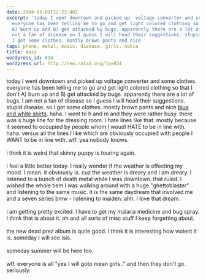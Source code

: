 ```yaml
---
date: 2004-05-01T22:23:40Z
excerpt: 'today I went downtown and picked up  voltage converter and some clothes.
  everyone has been telling me to go and get light colored clothing so that I don''t
  A) burn up and B) get attacked by bugs. apparently there are a lot of bugs. I am
  not a fan of disease so I guess I will head their suggestions. stupid disease. so
  I got some clothes. mostly brown pants and nice '
tags: phone, metal, music, disease, girls, nokia
title: mass
wordpress_id: 834
wordpress_url: http://new.nata2.org/?p=834
---
```


today I went downtown and picked up  voltage converter and some clothes. everyone has been telling me to go and get light colored clothing so that I don't A) burn up and B) get attacked by bugs. apparently there are a lot of bugs. I am not a fan of disease so I guess I will head their suggestions. stupid disease. so I got some clothes. mostly brown pants and nice <a href="http://www.nata2.info/?path=pictures%2Fmisc%2Fphone_camera%2Fphotolog&amp;img=1083449032-Nokia6600(562).jpg">blue and white shirts</a>. haha. I went to h and m and they were rather busy. there was s huge line for the dressing room. I hate lines like that. mostly because it seemed to occupied by people whom I woudl HATE to be in line with. haha. versus all the lines I like which are obviously occupied with people I WANT to be in line with. wtf. yea nobody knows. <br/><br/>i think it is weird that skinny puppy is touring again. <br/><br/>i feel a little better today. I really wonder if the weather is effecting my mood. I mean. it obviously is. cuz the weather is dreary and I am dreary. I listened to a bunch of death metal while I was downtown. that ruled. I wished the whole tiem I was walking around with a huge "ghettoblaster" and listening to the same music. it is the same daydream that involved me and a seven series bmw - listening to maiden. ahh. I love that dream. <br/><br/>i am getting pretty excited. I have to get my malaria medicine and bug spray. I think that is about it. oh and all sorts of misc stuff I keep forgetting about. <br/><br/>the new dead prez album is quite good. I think it is  interesting how violent it is. someday I will see isis. <br/><br/>someday summer will be here too. <br/><br/>wtf. everyone is all "yea I will goto mean girls.." and then they don't go. seriously. 
